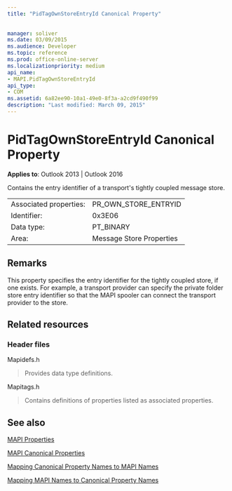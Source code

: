 ```yaml
---
title: "PidTagOwnStoreEntryId Canonical Property"
 
 
manager: soliver
ms.date: 03/09/2015
ms.audience: Developer
ms.topic: reference
ms.prod: office-online-server
ms.localizationpriority: medium
api_name:
- MAPI.PidTagOwnStoreEntryId
api_type:
- COM
ms.assetid: 6a82ee90-10a1-49e0-8f3a-a2cd9f490f99
description: "Last modified: March 09, 2015"
---
```


# PidTagOwnStoreEntryId Canonical Property

  
  
**Applies to**: Outlook 2013 | Outlook 2016 
  
Contains the entry identifier of a transport's tightly coupled message store.
  
|||
|:-----|:-----|
|Associated properties:  <br/> |PR_OWN_STORE_ENTRYID  <br/> |
|Identifier:  <br/> |0x3E06  <br/> |
|Data type:  <br/> |PT_BINARY  <br/> |
|Area:  <br/> |Message Store Properties  <br/> |
   
## Remarks

This property specifies the entry identifier for the tightly coupled store, if one exists. For example, a transport provider can specify the private folder store entry identifier so that the MAPI spooler can connect the transport provider to the store.
  
## Related resources

### Header files

Mapidefs.h
  
> Provides data type definitions.
    
Mapitags.h
  
> Contains definitions of properties listed as associated properties.
    
## See also



[MAPI Properties](mapi-properties.md)
  
[MAPI Canonical Properties](mapi-canonical-properties.md)
  
[Mapping Canonical Property Names to MAPI Names](mapping-canonical-property-names-to-mapi-names.md)
  
[Mapping MAPI Names to Canonical Property Names](mapping-mapi-names-to-canonical-property-names.md)

